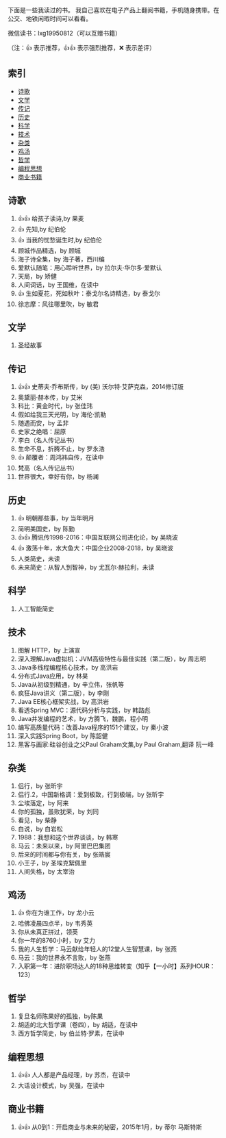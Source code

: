 下面是一些我读过的书。
我自己喜欢在电子产品上翻阅书籍，手机随身携带。在公交、地铁闲暇时间可以看看。

微信读书：lxg19950812（可以互赠书籍）

（注：:+1: 表示推荐，:+1::+1: 表示强烈推荐，:x: 表示差评）

## 索引

- [诗歌](#诗歌)
- [文学](#文学)
- [传记](#传记)
- [历史](#历史)
- [科学](#科学)
- [技术](#技术)
- [杂类](#杂类)
- [鸡汤](#鸡汤)
- [哲学](#哲学)
- [编程思想](#编程思想)
- [商业书籍](#商业书籍)

## 诗歌

1. :+1::+1: 给孩子读诗,by 果麦 
1. :+1: 先知,by 纪伯伦
1. :+1: 当我的忧愁诞生时,by 纪伯伦
1. 顾城作品精选，by 顾城
1. 海子诗全集，by 海子著，西川编
1. 爱默认随笔：用心聆听世界，by 拉尔夫·华尔多·爱默认
1. 天局，by 矫健
1. 人间词话，by 王国维，在读中
1. :+1: 生如夏花，死如秋叶：泰戈尔名诗精选，by 泰戈尔
1. 徐志摩：风往哪里吹，by 敏君
 
## 文学

1. 圣经故事

## 传记

1. :+1::+1: 史蒂夫·乔布斯传，by (美) 沃尔特·艾萨克森，2014修订版
1. 奥黛丽·赫本传，by 艾米
1. 科比：黄金时代，by 张佳玮
1. 假如给我三天光明，by 海伦·凯勒
1. 随遇而安，by 孟非
1. 史家之绝唱：屈原
1. 李白（名人传记丛书）
1. 生命不息，折腾不止，by 罗永浩
1. :+1: 颠覆者：周鸿祎自传，在读中
1. 梵高（名人传记丛书）
1. 世界很大，幸好有你，by 杨澜


## 历史

1. :+1: 明朝那些事，by 当年明月
1. 简明美国史，by 陈勤
1. :+1::+1: 腾讯传1998-2016：中国互联网公司进化论，by 吴晓波
1. :+1: 激荡十年，水大鱼大：中国企业2008-2018，by 吴晓波
1. 人类简史，未读
1. 未来简史：从智人到智神，by 尤瓦尔·赫拉利，未读

## 科学

1. 人工智能简史

## 技术

1. 图解 HTTP，by 上演宣
1. 深入理解Java虚拟机：JVM高级特性与最佳实践（第二版），by 周志明
1. Java多线程编程核心技术，by 高洪岩
1. 分布式Java应用，by 林昊
1. Java从初级到精通，by 辛立伟，张帆等
1. 疯狂Java讲义（第二版），by 李刚
1. Java EE核心框架实战，by 高洪岩
1. 看透Spring MVC：源代码分析与实践，by 韩路彪
1. Java并发编程的艺术，by 方腾飞，魏鹏，程小明
1. 编写高质量代码：改善Java程序的151个建议，by 秦小波
1. 深入实践Spring Boot，by 陈韶健
1. 黑客与画家:硅谷创业之父Paul Graham文集,by Paul Graham,翻译 阮一峰

## 杂类

1. 侣行，by 张昕宇
1. 侣行.2，中国新格调：爱到极致，行到极端，by 张昕宇
1. 尘埃落定，by 阿来
1. 你的孤独，虽败犹荣，by 刘同
1. 看见，by 柴静
1. 白说，by 白岩松
1. 1988：我想和这个世界谈谈，by 韩寒
1. 马云：未来以来，by 阿里巴巴集团
1. 后来的时间都与你有关，by 张皓宸
1. 小王子，by 圣埃克絮佩里
1. 人间失格，by 太宰治

## 鸡汤

1. :+1: 你在为谁工作，by 龙小云
1. 哈佛凌晨四点半，by 韦秀英
1. 你从未真正拼过，领英
1. 你一年的8760小时，by 艾力
1. 我的人生哲学：马云献给年轻人的12堂人生智慧课，by 张燕
1. 马云：我的世界永不言败，by 张燕
1. 入职第一年：进阶职场达人的18种思维转变（知乎【一小时】系列HOUR：123）

## 哲学

1. 复旦名师陈果好的孤独，by陈果
1. 胡适的北大哲学课（卷四），by 胡适，在读中
1. 西方哲学简史，by 伯兰特·罗素，在读中

## 编程思想

1. :+1::+1: 人人都是产品经理，by 苏杰，在读中
1. 大话设计模式，by 吴强，在读中

## 商业书籍

1. :+1::+1: 从0到1：开启商业与未来的秘密，2015年1月，by 蒂尔 马斯特斯
